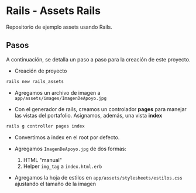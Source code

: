 # Rails - Assets Rails

Repositorio de ejemplo assets usando Rails.

## Pasos

A continuación, se detalla un paso a paso para la creación de este proyecto.

- Creación de proyecto

```bash
rails new rails_assets
```

- Agregamos un archivo de imagen a `app/assets/images/ImagenDeApoyo.jpg`

- Con el generador de rails, creamos un controlador **pages** para manejar las vistas del portafolio. Asignamos, además, una vista **index**

```bash
rails g controller pages index
```

- Convertimos a index en el root por defecto.
  
- Agregamos `ImagenDeApoyo.jpg` de dos formas:
    1. HTML "manual"
    2. Helper `img_tag` a `index.html.erb`

- Agregamos la hoja de estilos en `app/assets/stylesheets/estilos.css` ajustando el tamaño de la imagen

